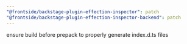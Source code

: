 ```yaml
---
"@frontside/backstage-plugin-effection-inspector": patch
"@frontside/backstage-plugin-effection-inspector-backend": patch
---
```

ensure build before prepack to properly generate index.d.ts files
